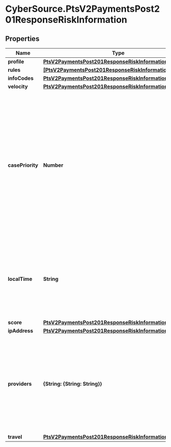 # CyberSource.PtsV2PaymentsPost201ResponseRiskInformation

## Properties
Name | Type | Description | Notes
------------ | ------------- | ------------- | -------------
**profile** | [**PtsV2PaymentsPost201ResponseRiskInformationProfile**](PtsV2PaymentsPost201ResponseRiskInformationProfile.md) |  | [optional] 
**rules** | [**[PtsV2PaymentsPost201ResponseRiskInformationRules]**](PtsV2PaymentsPost201ResponseRiskInformationRules.md) |  | [optional] 
**infoCodes** | [**PtsV2PaymentsPost201ResponseRiskInformationInfoCodes**](PtsV2PaymentsPost201ResponseRiskInformationInfoCodes.md) |  | [optional] 
**velocity** | [**PtsV2PaymentsPost201ResponseRiskInformationVelocity**](PtsV2PaymentsPost201ResponseRiskInformationVelocity.md) |  | [optional] 
**casePriority** | **Number** | You receive this field only if you subscribe to the Enhanced Case Management service. The priority level ranges from 1 (highest) to 5 (lowest); the default value is 3. If you do not assign a priority to your rules or to your profiles, the default value is given to the order.  For all possible values, see the &#x60;decision_case_priority&#x60; field description in the _Decision Manager Using the SCMP API Developer Guide_ on the [CyberSource Business Center.](https://ebc2.cybersource.com/ebc2/) Click **Decision Manager** &gt; **Documentation** &gt; **Guides** &gt; _Decision Manager Using the SCMP API Developer Guide_ (PDF link).  | [optional] 
**localTime** | **String** | The customer&#39;s local time (&#x60;hh:mm:ss&#x60;), which is calculated from the transaction request time and the customer&#39;s billing address.  For details, see the &#x60;score_time_local&#x60; field description in the _Decision Manager Using the SCMP API Developer Guide_ on the [CyberSource Business Center.](https://ebc2.cybersource.com/ebc2/)  | [optional] 
**score** | [**PtsV2PaymentsPost201ResponseRiskInformationScore**](PtsV2PaymentsPost201ResponseRiskInformationScore.md) |  | [optional] 
**ipAddress** | [**PtsV2PaymentsPost201ResponseRiskInformationIpAddress**](PtsV2PaymentsPost201ResponseRiskInformationIpAddress.md) |  | [optional] 
**providers** | **{String: {String: String}}** | Name of the 3rd party provider, for example, Emailage. For all possible values, see the &#x60;decision_provider_#_name&#x60; field description in the _Decision Manager Using the SCMP API Developer Guide_ on the [CyberSource Business Center.](https://ebc2.cybersource.com/ebc2/) Click **Decision Manager** &gt; **Documentation** &gt; **Guides** &gt; _Decision Manager Using the SCMP API Developer Guide_ (PDF link). | [optional] 
**travel** | [**PtsV2PaymentsPost201ResponseRiskInformationTravel**](PtsV2PaymentsPost201ResponseRiskInformationTravel.md) |  | [optional] 


